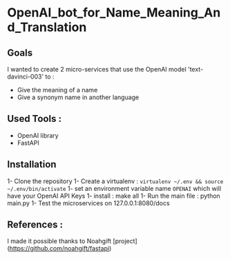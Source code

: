 # OpenAI_bot_for_Name_Meaning_And_Translation

 ## Goals
 I wanted to create 2 micro-services that use the OpenAI model 'text-davinci-003' to :

- Give the meaning of a name
- Give a synonym name in another language

## Used Tools :
- OpenAI library
- FastAPI

## Installation

1- Clone the repository
1- Create a virtualenv : `virtualenv ~/.env && source ~/.env/bin/activate`
1- set an environment variable name `OPENAI` which will have your OpenAI API Keys
1- install : make all
1- Run the main file : python main.py
1- Test the microservices on 127.0.0.1:8080/docs 

## References :
I made it possible thanks to Noahgift [project] (https://github.com/noahgift/fastapi)

